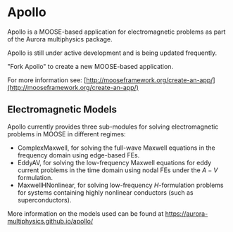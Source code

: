 # Apollo

Apollo is a MOOSE-based application for electromagnetic problems as part of the Aurora multiphysics package.

Apollo is still under active development and is being updated frequently.

"Fork Apollo" to create a new MOOSE-based application.

For more information see: [http://mooseframework.org/create-an-app/](http://mooseframework.org/create-an-app/)

## Electromagnetic Models
Apollo currently provides three sub-modules for solving electromagnetic problems in MOOSE in different regimes:
- ComplexMaxwell, for solving the full-wave Maxwell equations in the frequency domain using edge-based FEs.
- EddyAV, for solving the low-frequency Maxwell equations for eddy current problems in the time domain using nodal FEs under the $A-V$ formulation.
- MaxwellHNonlinear, for solving low-frequency $H$-formulation problems for systems containing highly nonlinear conductors (such as superconductors).

More information on the models used can be found at https://aurora-multiphysics.github.io/apollo/
